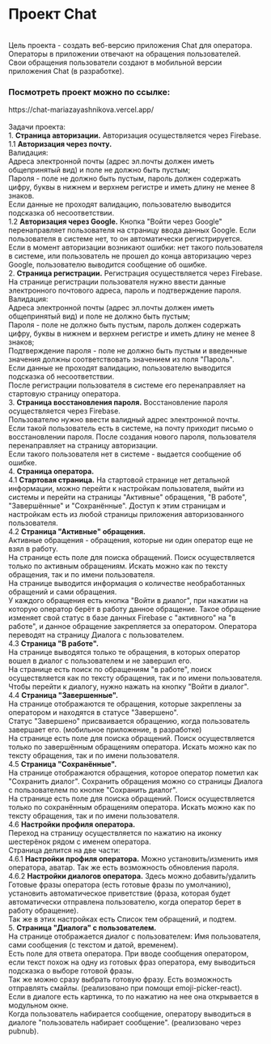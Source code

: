 <h1>Проект Chat</h1>
<br>
Цель проекта - создать веб-версию приложения Chat для оператора. Операторы в приложении отвечают на обращения пользователей.<br>
Свои обращения пользователи создают в мобильной версии приложения Chat (в разработке).<br>

<h3>Посмотреть проект можно по ссылке:</h3>
https://chat-mariazayashnikova.vercel.app/
<br><br>
Задачи проекта:<br>
1. <b>Страница авторизации.</b> Авторизация осуществляется через Firebase.<br>
1.1 <b>Авторизация через почту. </b> <br>
Валидация: <br>
Адреса электронной почты (адрес эл.почты должен иметь общепринятый вид) и поле не должно быть пустым;<br>
Пароля - поле не должно быть пустым, пароль должен содержать цифру, буквы в нижнем и верхнем регистре и иметь длину не менее 8 знаков.<br>
Если данные не проходят валидацию, пользователю выводится подсказка об несоответствии.<br>
1.2 <b>Авторизация через Google.</b> Кнопка "Войти через Google" перенаправляет пользователя на страницу ввода данных Google. Если пользователя в системе нет, то он автоматически регистрируется.<br>
Если в момент авторизации возникают ошибки: нет такого пользователя в системе, или пользователь не прошел до конца авторизацию через Google, пользователю выводится сообщение об ошибке.<br>
2. <b>Страница регистрации.</b> Регистрация осуществляется через Firebase.<br>
На странице регистрации пользователя нужно ввести данные электронного почтового адреса, пароль и подтверждение пароля.<br>
Валидация: <br>
Адреса электронной почты (адрес эл.почты должен иметь общепринятый вид) и поле не должно быть пустым;<br>
Пароля - поле не должно быть пустым, пароль должен содержать цифру, буквы в нижнем и верхнем регистре и иметь длину не менее 8 знаков;<br>
Подтверждение пароля - поле не должно быть пустым и введенные значения должны соответствовать значением из поля "Пароль".<br>
Если данные не проходят валидацию, пользователю выводится подсказка об несоответствии.<br>
После регистрации пользователя в системе его перенаправляет на стартовую страницу оператора.<br>
3. <b>Страница восстановления пароля.</b> Восстановление пароля осуществляется через Firebase.<br>
Пользователю нужно ввести валидный адрес электронной почты.<br>
Если такой пользователь есть в системе, на почту приходит письмо о восстановлении пароля. После создания нового пароля, пользователя перенаправляет на страницу авторизации.<br>
Если такого пользователя нет в системе - выдается сообщение об ошибке.<br>
4. <b>Страница оператора.</b><br>
4.1 <b>Стартовая страница.</b> На стартовой странице нет детальной информации, можно перейти к настройкам пользователя, выйти из системы и перейти на страницы "Активные" обращения, "В работе", "Завершённые" и "Сохранённые". Доступ к этим страницам и настройкам есть из любой страницы приложения авторизованного пользователя.<br>
4.2 <b>Страница "Активные" обращения. </b> <br>
Активные обращения - обращения, которые ни один оператор еще не взял в работу.<br>
На странице есть поле для поиска обращений. Поиск осуществляется только по активным обращениям. Искать можно как по тексту обращения, так и по имени пользователя.<br>
На странице выводится информация о количестве необработанных обращений и сами обращения.<br>
У каждого обращения есть кнопка "Войти в диалог", при нажатии на которую оператор берёт в работу данное обращение. Такое обращение изменяет свой статус в базе данных Firebase с "активного" на "в работе", и данное обращение закрепляется за оператором. Оператора переводят на страницу Диалога с пользователем.<br>
4.3 <b>Страница "В работе".</b> <br>
На странице выводятся только те обращения, в которых оператор вошел в диалог с пользователем и не завершил его.<br>
На странице есть поиск по обращениям "в работе", поиск осуществляется как по тексту обращения, так и по имени пользователя.<br>
Чтобы перейти к диалогу, нужно нажать на кнопку "Войти в диалог".<br>
4.4 <b>Страница "Завершенные". </b><br>
На странице отображаются те обращения, которые закреплены за оператором и находятся в статусе "Завершено".<br>
Статус "Завершено" присваивается обращению, когда пользователь завершает его. (мобильное приложение, в разработке)<br>
На странице есть поле для поиска обращений. Поиск осуществляется только по завершённым обращениям оператора. Искать можно как по тексту обращения, так и по имени пользователя.<br>
4.5 <b>Страница "Сохранённые".</b><br>
На странице отображаются обращения, которое оператор пометил как "Сохранить диалог". Сохранить обращения можно со страницы Диалога с пользователем по кнопке "Сохранить диалог".<br>
На странице есть поле для поиска обращений. Поиск осуществляется только по сохранённым обращениям оператора. Искать можно как по тексту обращения, так и по имени пользователя.<br>
4.6 <b>Настройки профиля оператора.</b><br>
Переход на страницу осуществляется по нажатию на иконку шестерёнок рядом с именем оператора.<br>
Страница делится на две части:<br>
4.6.1 <b>Настройки профиля оператора.</b> Можно установить/изменить имя оператора, аватар. Так же есть возможность обновления пароля.<br>
4.6.2 <b>Настройки диалогов оператора.</b> Здесь можно добавить/удалить Готовые фразы оператора (есть готовые фразы по умолчанию), установить автоматическое приветствие (фраза, которая будет автоматически отправлена пользователю, когда оператор берет в работу обращение).<br>
Так же в этих настройках есть Список тем обращений, и подтем.<br>
5. <b>Страница "Диалога" с пользователем.</b><br>
На странице отображается диалог с пользователем: Имя пользователя, сами сообщения (с текстом и датой, временем).<br>
Есть поле для ответа оператора. При вводе сообщения оператором, если текст похож на одну из готовых фраз оператора, ему выводиться подсказка о выборе готовой фразы.<br>
Так же можно сразу выбрать готовую фразу. Есть возможность отправлять смайлы. (реализовано при помощи emoji-picker-react).<br>
Если в диалоге есть картинка, то по нажатию на нее она открывается в модульном окне.<br>
Когда пользователь набирается сообщение, оператору выводиться в диалоге "пользователь набирает сообщение". (реализовано через pubnub).<br>
